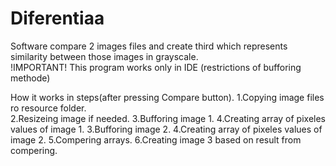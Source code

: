 # Diferentiaa
Software compare 2 images files and create third which represents similarity between those images in grayscale.    
!IMPORTANT! This program works only in IDE (restrictions of bufforing methode)

How it works in steps(after pressing Compare button).
1.Copying image files ro resource folder.			
2.Resizeing image if needed.
3.Bufforing image 1.
4.Creating array of pixeles values  of image 1.
3.Bufforing image 2.
4.Creating array of pixeles values  of image 2.
5.Compering arrays.
6.Creating image 3 based on result from compering.

